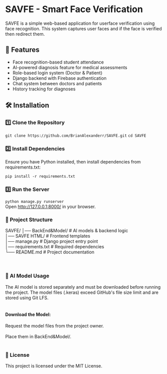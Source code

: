 # SAVFE - Smart Face Verification

SAVFE is a simple web-based application for userface verification using face recognition. This system captures user faces and if the face is verified then redirect them.

## 🚀 Features
- Face recognition-based student attendance
- AI-powered diagnosis feature for medical assessments
- Role-based login system (Doctor & Patient)
- Django backend with Firebase authentication
- Chat system between doctors and patients
- History tracking for diagnoses

## 🛠 Installation

### 1️⃣ Clone the Repository

`git clone https://github.com/BrianAlexanderr/SAVFE.git`
`cd SAVFE`

### 2️⃣ Install Dependencies
Ensure you have Python installed, then install dependencies from requirements.txt:

`pip install -r requirements.txt`

### 3️⃣ Run the Server

`python manage.py runserver`<br>
Open http://127.0.0.1:8000/ in your browser.

### 📂 Project Structure
SAVFE/
│── BackEnd&Model/    # AI models & backend logic<br>
│── SAVFE HTML/       # Frontend templates<br>
│── manage.py         # Django project entry point<br>
│── requirements.txt  # Required dependencies<br>
└── README.md         # Project documentation<br>
<br><br>
### 🤖 AI Model Usage
The AI model is stored separately and must be downloaded before running the project. The model files (.keras) exceed GitHub's file size limit and are stored using Git LFS.
<br><br>
#### Download the Model:
Request the model files from the project owner.
<br><br>
Place them in BackEnd&Model/.
<br><br>
### 📜 License
This project is licensed under the MIT License.


